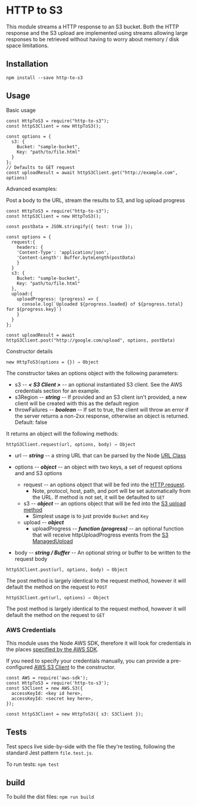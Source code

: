 # HTTP to S3

This module streams a HTTP response to an S3 bucket. Both the HTTP response and the S3 upload are implemented using streams allowing large responses to be retrieved without having to worry about memory / disk space limitations.

## Installation
`npm install --save http-to-s3`

## Usage

Basic usage
```
const HttpToS3 = require("http-to-s3");
const httpS3Client = new HttpToS3();

const options = {
  s3: {
    Bucket: "sample-bucket",
    Key: "path/to/file.html"
  }
};
// Defaults to GET request
const uploadResult = await httpS3Client.get("http://example.com", options)
```

Advanced examples:

Post a body to the URL, stream the results to S3, and log upload progress
```
const HttpToS3 = require("http-to-s3");
const httpS3Client = new HttpToS3();

const postData = JSON.stringify({ test: true });

const options = {
  request:{
    headers: {
    'Content-Type': 'application/json',
    'Content-Length': Buffer.byteLength(postData)
    }
  }
  s3: {
    Bucket: "sample-bucket",
    Key: "path/to/file.html"
  },
  upload:{
    uploadProgress: (progress) => {
      console.log(`Uploaded ${progress.loaded} of ${progress.total} for ${progress.key}`)
    }
  }
};

const uploadResult = await httpS3Client.post("http://google.com/upload", options, postData)
```

Constructor details

`new HttpToS3(options = {}) ⇒ Object`

The constructor takes an options object with the following parameters:
* s3 -- ***< S3 Client >*** -- an optional instantiated S3 client. See the AWS credentials section for an example.
* s3Region -- ***string*** -- If provided and an S3 client isn't provided, a new client will be created with this as the default region
* throwFailures -- ***boolean*** -- If set to true, the client will throw an error if the server returns a non-2xx response, otherwise an object is returned. Default: false

It returns an object will the following methods:

`httpS3Client.request(url, options, body) ⇒ Object`
* url -- ***string*** -- a string URL that can be parsed by the Node [URL Class](https://nodejs.org/api/url.html)
* options -- ***object*** -- an object with two keys, a set of request options and and S3 options
  * request -- an options object that will be fed into the [HTTP.request](https://nodejs.org/api/http.html#http_http_request_options_callback).
    * Note, protocol, host, path, and port will be set automatically from the URL. If method is not set, it will be defaulted to `GET`
  * s3 -- ***object*** -- an options object that will be fed into the [S3 upload method](http://docs.aws.amazon.com/AWSJavaScriptSDK/latest/AWS/S3.html#upload-property)
    * Simplest usage is to just provide `Bucket` and `Key`
  * upload -- ***object***
    * uploadProgress -- ***function (progress)*** -- an optional function that will receive httpUploadProgress events from the [S3 ManagedUpload](https://docs.aws.amazon.com/AWSJavaScriptSDK/latest/AWS/S3/ManagedUpload.html#event_details)

* body -- ***string /  Buffer*** -- An optional string or buffer to be written to the request body

`httpS3Client.post(url, options, body) ⇒ Object`

The post method is largely identical to the request method, however it will default the method on the request to `POST`

`httpS3Client.get(url, options) ⇒ Object`

The post method is largely identical to the request method, however it will default the method on the request to `GET`


### AWS Credentials
This module uses the Node AWS SDK, therefore it will look for credentials in the places [specified by the AWS SDK](http://docs.aws.amazon.com/AWSJavaScriptSDK/guide/node-configuring.html#Setting_AWS_Credentials).

If you need to specify your credentials manually, you can provide a pre-configured [AWS S3 Client](http://docs.aws.amazon.com/AWSJavaScriptSDK/latest/AWS/S3.html) to the constructor.
```
const AWS = require('aws-sdk');
const HttpToS3 = require('http-to-s3');
const S3Client = new AWS.S3({
  accessKeyId: <key id here>,
  accessKeyId: <secret key here>,
});

const httpS3Client = new HttpToS3({ s3: S3Client });
```


## Tests
Test specs live side-by-side with the file they're testing, following the standard Jest pattern `file.test.js`.

To run tests: `npm test`

## build

To build the dist files: `npm run build`
